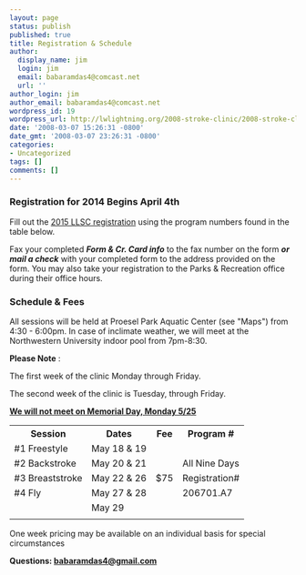 ```yaml
---
layout: page
status: publish
published: true
title: Registration & Schedule
author:
  display_name: jim
  login: jim
  email: babaramdas4@comcast.net
  url: ''
author_login: jim
author_email: babaramdas4@comcast.net
wordpress_id: 19
wordpress_url: http://lwlightning.org/2008-stroke-clinic/2008-stroke-clinic-registration-schedule/
date: '2008-03-07 15:26:31 -0800'
date_gmt: '2008-03-07 23:26:31 -0800'
categories:
- Uncategorized
tags: []
comments: []
---
```

### Registration for 2014 Begins April 4th

Fill out the <a href="/wp-content/uploads/2008/04/2014-Fillable-Registration-Form.pdf">2015 LLSC registration</a> using the program numbers found in the table below.

Fax your completed <strong><em>Form &amp; Cr. Card info</em></strong> to the fax number on the form <em><strong>or mail a check</strong></em> with your completed form to the address provided on the form. You may also take your registration to the Parks &amp; Recreation office during their office hours.

### Schedule &amp; Fees

All sessions will be held at Proesel Park Aquatic Center (see "Maps") from 4:30 - 6:00pm. In case of inclimate weather, we will meet at the Northwestern University indoor pool from 7pm-8:30.

<strong>Please Note</strong> :

The first week of the clinic Monday through Friday.

The second week of the clinic is Tuesday, through Friday.

<span style="text-decoration: underline;"><strong>We will not meet on Memorial Day, Monday 5/25</strong></span>

<table class='table'>
<tbody>
<tr>
<th>Session</th>
<th>Dates</th>
<th>Fee</th>
<th>Program #</th>
</tr>
<tr>
<td>#1 Freestyle</td>
<td>May 18 &amp; 19</td>
<td rowspan="5">$75</td>
<td></td>
</tr>
<tr>
<td>#2 Backstroke</td>
<td>May 20 &amp; 21</td>
<td>All Nine Days</td>
</tr>
<tr>
<td>#3 Breaststroke</td>
<td>May 22 &amp; 26</td>
<td>Registration#</td>
</tr>
<tr>
<td>#4 Fly</td>
<td>May 27 &amp; 28</td>
<td>206701.A7</td>
</tr>
<tr>
<td></td>
<td>May 29</td>
<td></td>
</tr>
<tr>
<td></td>
<td></td>
<td></td>
<td></td>
</tr>
</tbody>
</table>
One week pricing may be available on an individual basis for special circumstances

<strong>Questions: <a href="mailto:babaramdas4@gmail.com" target="_blank">babaramdas4@gmail.com</a></strong>
